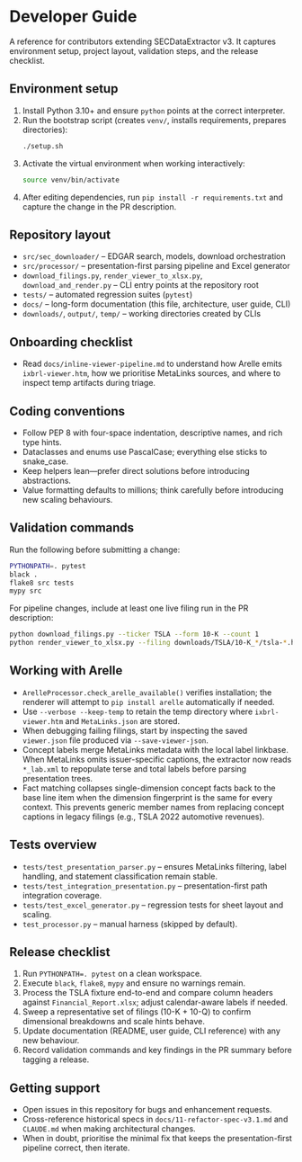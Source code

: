 # Developer Guide

A reference for contributors extending SECDataExtractor v3. It captures environment
setup, project layout, validation steps, and the release checklist.

## Environment setup
1. Install Python 3.10+ and ensure `python` points at the correct interpreter.
2. Run the bootstrap script (creates `venv/`, installs requirements, prepares
   directories):
   ```bash
   ./setup.sh
   ```
3. Activate the virtual environment when working interactively:
   ```bash
   source venv/bin/activate
   ```
4. After editing dependencies, run `pip install -r requirements.txt` and capture the
   change in the PR description.

## Repository layout
- `src/sec_downloader/` – EDGAR search, models, download orchestration
- `src/processor/` – presentation-first parsing pipeline and Excel generator
- `download_filings.py`, `render_viewer_to_xlsx.py`, `download_and_render.py` – CLI
  entry points at the repository root
- `tests/` – automated regression suites (`pytest`)
- `docs/` – long-form documentation (this file, architecture, user guide, CLI)
- `downloads/`, `output/`, `temp/` – working directories created by CLIs

## Onboarding checklist
- Read `docs/inline-viewer-pipeline.md` to understand how Arelle emits
  `ixbrl-viewer.htm`, how we prioritise MetaLinks sources, and where to inspect
  temp artifacts during triage.

## Coding conventions
- Follow PEP 8 with four-space indentation, descriptive names, and rich type hints.
- Dataclasses and enums use PascalCase; everything else sticks to snake_case.
- Keep helpers lean—prefer direct solutions before introducing abstractions.
- Value formatting defaults to millions; think carefully before introducing new
  scaling behaviours.

## Validation commands
Run the following before submitting a change:
```bash
PYTHONPATH=. pytest
black .
flake8 src tests
mypy src
```
For pipeline changes, include at least one live filing run in the PR description:
```bash
python download_filings.py --ticker TSLA --form 10-K --count 1
python render_viewer_to_xlsx.py --filing downloads/TSLA/10-K_*/tsla-*.htm --out output/tsla.xlsx
```

## Working with Arelle
- `ArelleProcessor.check_arelle_available()` verifies installation; the renderer will
  attempt to `pip install arelle` automatically if needed.
- Use `--verbose --keep-temp` to retain the temp directory where `ixbrl-viewer.htm`
  and `MetaLinks.json` are stored.
- When debugging failing filings, start by inspecting the saved `viewer.json` file
  produced via `--save-viewer-json`.
- Concept labels merge MetaLinks metadata with the local label linkbase. When MetaLinks
  omits issuer-specific captions, the extractor now reads `*_lab.xml` to repopulate terse and
  total labels before parsing presentation trees.
- Fact matching collapses single-dimension concept facts back to the base line item when the
  dimension fingerprint is the same for every context. This prevents generic member names from
  replacing concept captions in legacy filings (e.g., TSLA 2022 automotive revenues).

## Tests overview
- `tests/test_presentation_parser.py` – ensures MetaLinks filtering, label handling,
  and statement classification remain stable.
- `tests/test_integration_presentation.py` – presentation-first path integration
  coverage.
- `tests/test_excel_generator.py` – regression tests for sheet layout and scaling.
- `test_processor.py` – manual harness (skipped by default).

## Release checklist
1. Run `PYTHONPATH=. pytest` on a clean workspace.
2. Execute `black`, `flake8`, `mypy` and ensure no warnings remain.
3. Process the TSLA fixture end-to-end and compare column headers against
   `Financial_Report.xlsx`; adjust calendar-aware labels if needed.
4. Sweep a representative set of filings (10-K + 10-Q) to confirm dimensional
   breakdowns and scale hints behave.
5. Update documentation (README, user guide, CLI reference) with any new behaviour.
6. Record validation commands and key findings in the PR summary before tagging a
   release.

## Getting support
- Open issues in this repository for bugs and enhancement requests.
- Cross-reference historical specs in `docs/11-refactor-spec-v3.1.md` and
  `CLAUDE.md` when making architectural changes.
- When in doubt, prioritise the minimal fix that keeps the presentation-first
  pipeline correct, then iterate.
